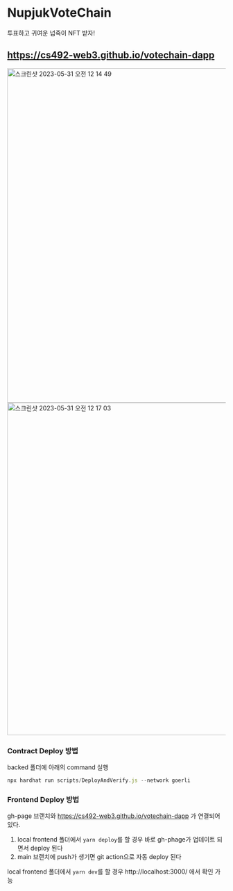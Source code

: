 # NupjukVoteChain

투표하고 귀여운 넙죽이 NFT 받자!

## https://cs492-web3.github.io/votechain-dapp

<img width="769" alt="스크린샷 2023-05-31 오전 12 14 49" src="https://github.com/cs492-web3/votechain-dapp/assets/59733249/7e508eb6-2d86-4c54-b989-3faec6c4f6e6">

<img width="765" alt="스크린샷 2023-05-31 오전 12 17 03" src="https://github.com/cs492-web3/votechain-dapp/assets/59733249/aa1afc56-e3d6-49a7-bdba-5d67250d946c">

### Contract Deploy 방법

backed 폴더에 아래의 command 실행

```jsx
npx hardhat run scripts/DeployAndVerify.js --network goerli
```

### Frontend Deploy 방법

gh-page 브랜치와 https://cs492-web3.github.io/votechain-dapp 가 연결되어있다.

1. local frontend 폴더에서 `yarn deploy`를 할 경우 바로 gh-phage가 업데이트 되면서 deploy 된다
2. main 브랜치에 push가 생기면 git action으로 자동 deploy 된다

local frontend 폴더에서 `yarn dev`를 할 경우 http://localhost:3000/ 에서 확인 가능

